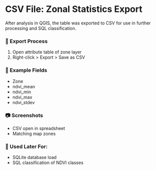 # CSV File: Zonal Statistics Export

After analysis in QGIS, the table was exported to CSV for use in further processing and SQL classification.

### 🔄 Export Process
1. Open attribute table of zone layer
2. Right-click > Export > Save as CSV

### 📄 Example Fields
- Zone
- ndvi_mean
- ndvi_min
- ndvi_max
- ndvi_stdev

### 📷 Screenshots
- CSV open in spreadsheet
- Matching map zones

### 🧠 Used Later For:
- SQLite database load
- SQL classification of NDVI classes
